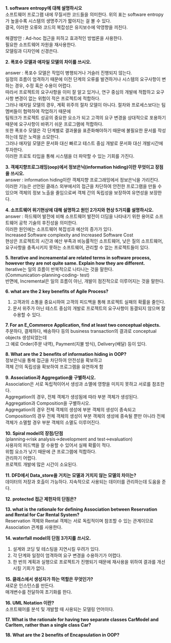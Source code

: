 **1. software entropy에 대해 설명하시오**  
소프트웨어 프로그램 내에 무질서한 코드들을 의미한다. 
위의 표는 software entropy가 높을수록 시스템의 생명주기가 짧아지는 걸 볼 수 있다.  
결국, 이러한 오류와 코드의 복잡성은 유지보수에 악영향을 끼친다.  
  
해결방안 : Ad-hoc 접근을 피하고 효과적인 방법론을 사용한다.  
필요한 소프트웨어 자원을 재사용한다.  
모델링과 디자인에 신경쓴다.  
  
**2. 폭포수 모델과 애자일 모델의 차이를 쓰시오.**  
  
answer :  폭포수 모델은 작업이 병행되거나 거슬러 진행되지 않는다.  
일정의 흐름이 엄격하기 때문에 이전 단계의 오류를 발견하거나 시스템의 요구사항이 변하는 경우, 수정 혹은 수용이 어렵다.  
따라서 프로젝트의 요구사항을 이미 잘 알고 있거나, 연구 중심의 개발에 적합하고 요구사항 변경이 없는 위험이 적은 프로젝트에 적합하다.  
그러나 애자일 모델의 경우, 계획 위주의 절차 모델이 아니다. 절차와 프로세스보다는 팀 멤버들이 협력하여 작업하기 때문에  
팀워크가 프로젝트 성공의 중요한 요소가 되고 고객의 요구 변경을 상대적으로 포용하기 때문에 요구사항이 바뀌기 쉬운 프로그램에 적합하다.   
또한 폭포수 모델은 각 단계별로 결과물을 표준화해야하기 때문에 불필요한 문서를 작성하는데 많은 노력을 소모한다.  
그러나 애자일 모델은 문서화 대신 빠르고 테스트 중심 개발로 문서화 대신 개발시간에 투자한다.  
이러한 프로토 타입을 통해 시스템을 더 파악할 수 있는 기회를 가진다.  
  
**3. 객체지향프로그래밍(oop)에서 정보은닉(information hiding)이란 무엇이고 장점을 쓰시오.**  
answer : information hiding이란 객체지향 프로그래밍에서 정보은닉을 가리킨다.  
이러한 기능은 선언된 클래스 외부에서의 접근을 차단하여 안전한 프로그램을 만들 수 있으며 객체의 정보 노출을 줄임으로써 객체 간의 독립성을 보장하여 유연성을 보장한다.  
  
**4. 소프트웨어 위기현상에 대해 설명하고 원인 2가지와 현상 5가지를 설명하시오.**  
answer : 하드웨어 발전에 비해 소프트웨어 발전이 더딤을 나타내기 위한 용어로 소프트웨어 공학 기술의 후진성을 의미한다.  
이러한 원인에는 소프트웨어 복잡성과 예산의 증가가 있다.  
Increased Software complexity and Increased Software Cost  
현상은 프로젝트의 시간과 예산 부족과 비능률적인 소프트웨어, 낮은 질의 소프트웨어, 요구사항을 충족시키지 못하는 소프트웨어, 관리할 수 없는 프로젝트들이 있다.  
  
**5. Iterative and increamental are related terms in software process, however they are not quite same. Explain how they are different.**  
Iterative는 일의 흐름이 반복적으로 나타나는 것을 말한다.  
(Communication-planning-coding- test)   
반면에, Incremental은 일의 흐름이 아닌, 개발이 점진적으로 이루어지는 것을 말한다.  
  
**6. what are the 2 key benefits of Agile Process?**  
1. 고객과의 소통을 중요시하여 고객의 피드백을 통해 프로젝트 실패의 확률을 줄인다.  
2. 문서 위주가 아닌 테스트 중심의 개발로 프로젝트의 요구사항이 동결되지 않으며 잘 수용할 수 있다.  
  
**7. For an E_Commerce Application, find at least two conceptual objects.**  
주문하다, 결제하다, 배송하다 등의 business transaction의 결과로 conceptual objects 생성되었는데   
그 예로 Order(주문 내역), Payment(지불 방식), Delivery(배달) 등이 있다.  
  
**8. What are the 2 benefits of information hiding in OOP?**  
정보은닉을 통해 접근을 차단하여 안전성을 확보하고  
객체 간의 독립성을 확보하여 프로그램을 유연하게 함  
  
**9. Association과 Aggregation을 구별하시오.**  
Association은 서로 독립적이어서 생성과 소멸에 영향을 미치지 못하고 서로를 참조한다.  
Aggregation의 경우, 전체 객체가 생성됨에 따라 부분 객체가 생성된다.  
   Aggregation과 Composition을 구별하시오.  
Aggregation의 경우 전체 객체의 생성에 부분 객체의 생성이 종속되고  
Composition의 경우 전체 객체의 생성이 부분 객체의 생성에 종속될 뿐만 아니라 전체 객체가 소멸할 경우 부분 객체의 소멸도 이루어진다.  
  
**10. Spiral model의 장점/단점**  
(planning->risk analysis->development and test->evaluation)  
사용자의 피드백을 잘 수용할 수 있어서 실패 확률이 적다.  
위험 요소가 낮기 때문에 큰 프로그램에 적합하다.  
관리하기 어렵다.  
프로젝트 개발에 많은 시간이 소요된다.  
  
**11. DFD에서 Data_store을 거치는 모델과 거치지 않는 모델의 차이는?**  
데이터의 저장과 호출이 가능하다. 지속적으로 사용되는 데이터를 관리하는데 도움을 준다.  
  
**12. protected 접근 제한자의 단점은?**  
  
**13. what is the rationale for defining Association between Reservation and Rental for Car Rental System?**  
Reservation 객체와 Rental 객체는 서로 독립적이며 참조할 수 있는 관계이므로 Association 관계를 사용한다.  
  
**14. waterfall model의 단점 3가지를 쓰시오.**  
1. 설계와 코딩 및 테스팅을 지연시킬 우려가 있다.  
2. 각 단계와 일정이 엄격하여 요구 변경을 수용하기가 어렵다.  
3. 한 번의 계획과 실행으로 프로젝트가 진행되기 때문에 재사용을 위하여 결과를 개선시킬 기회가 없다.  
  
**15. 클래스에서 생성자가 하는 역할은 무엇인가?**  
새로운 인스턴스를 만든다.  
매개변수를 전달하여 초기화를 한다.  
  
**16. UML Notation 이란?**  
소프트웨어를 분석 및 개발할 때 사용되는 모델링 언어이다.  
  
**17. What is the rationale for having two separate classes CarModel and CarItem, rather than a single class Car?**  
  
**18. What are the 2 benefits of Encapsulation in OOP?**  
